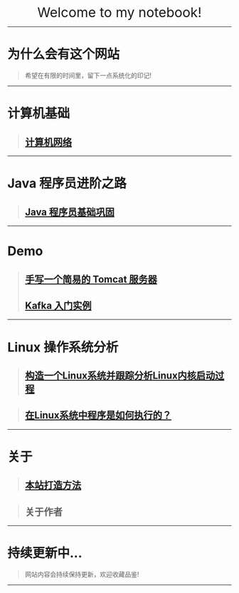 
<p align="center">
   <a href="" target="_blank" >   </a>
</p>


<p align="center">
    <a style="font-size:30px;"> Welcome to my notebook!</a>
 
</p>

---
# **为什么会有这个网站**
> 希望在有限的时间里，留下一点系统化的印记!

---
# **计算机基础**
> ## [计算机网络](./content/computer/network/network.md)


---
# **Java 程序员进阶之路**
> ## [Java 程序员基础巩固](./content/java/java01/java01.md)

<!-- 
---
# **项目**
> ##  **搭建一个网盘系统** -->



---
# **Demo**
> ## [手写一个简易的 Tomcat 服务器](/content/demo/tomcat/tomcat.md)
> ## [Kafka 入门实例](/content/demo/kafka/kafka.md)

---
# **Linux 操作系统分析**

> ## [构造一个Linux系统并跟踪分析Linux内核启动过程](./content/linux/linux-mykernel.md)

> ## [在Linux系统中程序是如何执行的？](./content/linux/programs-execute-on-linux.md)


<!-- ---
# **阅读** 
[鸠摩搜索](https://www.jiumodiary.com/)
> ## [技术类](/content/read/tech/tech.md) -->

<!-- 
---
# **[常用工具](./content/tool/tool.md)**
 -->

---
# **关于**
> ## [本站打造方法](./content/regarding/build-this-website.md)

> ## 关于作者

---
# **持续更新中...**

> 网站内容会持续保持更新，欢迎收藏品鉴!
---